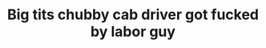 ---
layout: post
title: Big tits chubby cab driver got fucked by labor guy
duration: '05:07'
view: 255
rate: 2
video: 'http://fantasti.cc/embed/756217/'
category:
 - blonde
 - blowjob
 - busty
 - cab
 - curvy
 - outdoor
tags: 
 - sucked
 - fucked
priority: 0.9
changefreq: daily
---